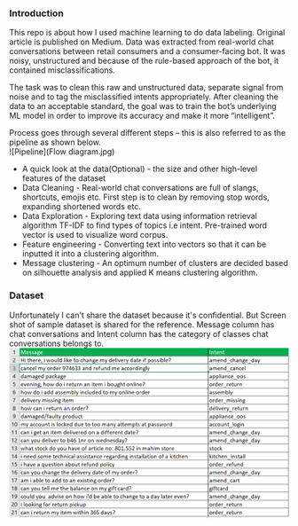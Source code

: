 ### Introduction

This repo is about how I used machine learning to do data labeling. Original article is published on Medium. Data was extracted from real-world chat conversations between retail consumers and a consumer-facing bot. It was noisy, unstructured and because of the rule-based approach of the bot, it contained misclassifications.

The task was to clean this raw and unstructured data, separate signal from noise and to tag the misclassified intents appropriately. After cleaning the data to an acceptable standard, the goal was to train the bot’s underlying ML model in order to improve its accuracy and make it more “intelligent”.

Process goes through several different steps – this is also referred to as the pipeline as shown below.\
![Pipeline](Flow diagram.jpg)
    
- A quick look at the data(Optional) - the size and other high-level features of the dataset
- Data Cleaning - Real-world chat conversations are full of slangs, shortcuts, emojis etc. First step is to clean by removing stop words, expanding shortened words etc.
- Data Exploration - Exploring text data using information retrieval algorithm TF-IDF to find types of topics i.e intent. Pre-trained word vector is used to visualize word corpus.
- Feature engineering - Converting text into vectors so that it can be inputted it into a clustering algorithm.
- Message clustering - An optimum number of clusters are decided based on silhouette analysis and applied K means clustering algorithm.

### Dataset
Unfortunately I can't share the dataset because it's confidential. But Screen shot of sample dataset is shared for the reference.
Message column has chat conversations and Intent column has the category of classes chat conversations belongs to.
![Sample dataset](Sample_dataset.PNG)
